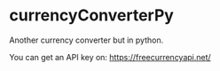 # currencyConverterPy

Another currency converter but in python.

You can get an API key on: https://freecurrencyapi.net/
